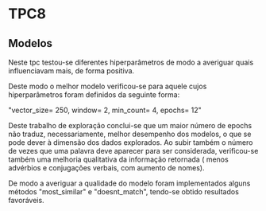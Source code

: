 # TPC8

## Modelos

Neste tpc testou-se diferentes hiperparâmetros de modo a averiguar quais influenciavam mais, de forma positiva.

Deste modo o melhor modelo verificou-se para aquele cujos hiperparâmetros foram definidos da seguinte forma:

"vector_size= 250, window= 2, min_count= 4, epochs= 12"

Deste trabalho de exploração conclui-se que um maior número de epochs não traduz, necessariamente, melhor desempenho dos modelos, o que se pode dever à dimensão dos dados explorados. 
Ao subir também o número de vezes que uma palavra deve aparecer para ser considerada, verificou-se também uma melhoria qualitativa da informação retornada ( menos advérbios e conjugações verbais, com aumento de nomes).

De modo a averiguar a qualidade do modelo foram implementados alguns métodos "most_similar" e "doesnt_match", tendo-se obtido resultados favoráveis.